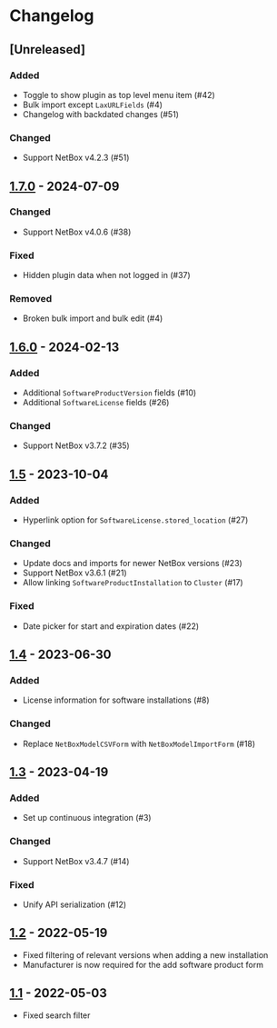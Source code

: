# Changelog

## [Unreleased]

### Added

* Toggle to show plugin as top level menu item (#42)
* Bulk import except `LaxURLFields` (#4)
* Changelog with backdated changes (#51)

### Changed

* Support NetBox v4.2.3 (#51)

## [1.7.0](https://github.com/ICTU/netbox_slm/releases/tag/1.7.0) - 2024-07-09

### Changed

* Support NetBox v4.0.6 (#38)

### Fixed

* Hidden plugin data when not logged in (#37)

### Removed
 
* Broken bulk import and bulk edit (#4)

## [1.6.0](https://github.com/ICTU/netbox_slm/releases/tag/1.6.0) - 2024-02-13

### Added

* Additional `SoftwareProductVersion` fields (#10)
* Additional `SoftwareLicense` fields (#26)

### Changed

* Support NetBox v3.7.2 (#35)

## [1.5](https://github.com/ICTU/netbox_slm/releases/tag/1.5) - 2023-10-04

### Added

* Hyperlink option for `SoftwareLicense.stored_location` (#27)

### Changed

* Update docs and imports for newer NetBox versions (#23)
* Support NetBox v3.6.1 (#21)
* Allow linking `SoftwareProductInstallation` to `Cluster` (#17)

### Fixed

* Date picker for start and expiration dates (#22)

## [1.4](https://github.com/ICTU/netbox_slm/releases/tag/1.4) - 2023-06-30

### Added

* License information for software installations (#8)

### Changed

* Replace `NetBoxModelCSVForm` with `NetBoxModelImportForm` (#18)

## [1.3](https://github.com/ICTU/netbox_slm/releases/tag/1.3) - 2023-04-19

### Added

* Set up continuous integration (#3)

### Changed

* Support NetBox v3.4.7 (#14)

### Fixed

* Unify API serialization (#12)

## [1.2](https://github.com/ICTU/netbox_slm/releases/tag/1.2) - 2022-05-19

* Fixed filtering of relevant versions when adding a new installation
* Manufacturer is now required for the add software product form

## [1.1](https://github.com/ICTU/netbox_slm/releases/tag/1.1) - 2022-05-03

* Fixed search filter
